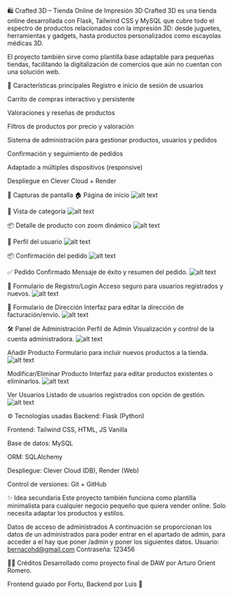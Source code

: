 🛍️ Crafted 3D – Tienda Online de Impresión 3D
Crafted 3D es una tienda online desarrollada con Flask, Tailwind CSS y MySQL que cubre todo el espectro de productos relacionados con la impresión 3D: desde juguetes, herramientas y gadgets, hasta productos personalizados como escayolas médicas 3D.

El proyecto también sirve como plantilla base adaptable para pequeñas tiendas, facilitando la digitalización de comercios que aún no cuentan con una solución web.

🚀 Características principales
Registro e inicio de sesión de usuarios

Carrito de compras interactivo y persistente

Valoraciones y reseñas de productos

Filtros de productos por precio y valoración

Sistema de administración para gestionar productos, usuarios y pedidos

Confirmación y seguimiento de pedidos

Adaptado a múltiples dispositivos (responsive)

Despliegue en Clever Cloud + Render

📸 Capturas de pantalla
🏠 Página de inicio
![alt text](/Crafted3D/README-img/image-1.png)

🔎 Vista de categoría
![alt text](/Crafted3D/README-img/image-2.png)

📦 Detalle de producto con zoom dinámico
![alt text](/Crafted3D/README-img/image-3.png)

👤 Perfil del usuario
![alt text](/Crafted3D/README-img/image-4.png)

📦 Confirmación del pedido
![alt text](/Crafted3D/README-img/image-5.png)

✅ Pedido Confirmado
Mensaje de éxito y resumen del pedido.
![alt text](/Crafted3D/README-img/image-6.png)

👤 Formulario de Registro/Login
Acceso seguro para usuarios registrados y nuevos.
![alt text](/Crafted3D/README-img/image-7.png)


🧾 Formulario de Dirección
Interfaz para editar la dirección de facturación/envío.
![alt text](/Crafted3D/README-img/image-8.png)

🛠️ Panel de Administración
Perfil de Admin
Visualización y control de la cuenta administradora.
![alt text](/Crafted3D/README-img/image-9.png)

Añadir Producto
Formulario para incluir nuevos productos a la tienda.
![alt text](/Crafted3D/README-img/image-10.png)

Modificar/Eliminar Producto
Interfaz para editar productos existentes o eliminarlos.
![alt text](/Crafted3D/README-img/image-11.png)

Ver Usuarios
Listado de usuarios registrados con opción de gestión.
![alt text](/Crafted3D/README-img/image-12.png)

⚙️ Tecnologías usadas
Backend: Flask (Python)

Frontend: Tailwind CSS, HTML, JS Vanilla

Base de datos: MySQL

ORM: SQLAlchemy

Despliegue: Clever Cloud (DB), Render (Web)

Control de versiones: Git + GitHub

✨ Idea secundaria
Este proyecto también funciona como plantilla minimalista para cualquier negocio pequeño que quiera vender online. Solo necesita adaptar los productos y estilos.

Datos de acceso de administrados
A continuación se proporcionan los datos de un administrados para poder entrar en el apartado de admin, para acceder a el hay que poner /admin y poner los siguientes datos.
Usuario: bernacohd@gmail.com
Contraseña: 123456

🧑‍🏫 Créditos
Desarrollado como proyecto final de DAW por Arturo Orient Romero.

Frontend guiado por Fortu, Backend por Luis 🙌
